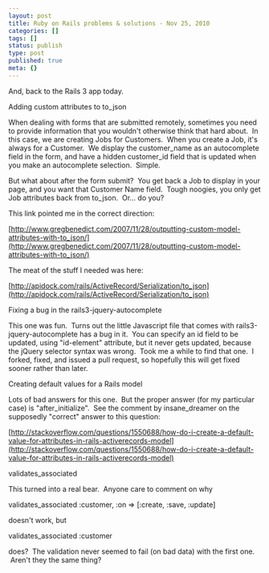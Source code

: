 ```yaml
---
layout: post
title: Ruby on Rails problems & solutions - Nov 25, 2010
categories: []
tags: []
status: publish
type: post
published: true
meta: {}
---
```


And, back to the Rails 3 app today.



Adding custom attributes to to_json



When dealing with forms that are submitted remotely, sometimes you need to provide information that you wouldn't otherwise think that hard about.  In this case, we are creating Jobs for Customers.  When you create a Job, it's always for a Customer.  We display the customer_name as an autocomplete field in the form, and have a hidden customer_id field that is updated when you make an autocomplete selection.  Simple.  



But what about after the form submit?  You get back a Job to display in your page, and you want that Customer Name field.  Tough noogies, you only get Job attributes back from to_json.  Or... do you?



This link pointed me in the correct direction:

[http://www.gregbenedict.com/2007/11/28/outputting-custom-model-attributes-with-to_json/](http://www.gregbenedict.com/2007/11/28/outputting-custom-model-attributes-with-to_json/)

The meat of the stuff I needed was here:

[http://apidock.com/rails/ActiveRecord/Serialization/to_json](http://apidock.com/rails/ActiveRecord/Serialization/to_json)



Fixing a bug in the rails3-jquery-autocomplete



This one was fun.  Turns out the little Javascript file that comes with rails3-jquery-autocomplete has a bug in it.  You can specify an id field to be updated, using "id-element" attribute, but it never gets updated, because the jQuery selector syntax was wrong.  Took me a while to find that one.  I forked, fixed, and issued a pull request, so hopefully this will get fixed sooner rather than later.



Creating default values for a Rails model



Lots of bad answers for this one.  But the proper answer (for my particular case) is "after_initialize".  See the comment by insane_dreamer on the supposedly "correct" answer to this question:



[http://stackoverflow.com/questions/1550688/how-do-i-create-a-default-value-for-attributes-in-rails-activerecords-model](http://stackoverflow.com/questions/1550688/how-do-i-create-a-default-value-for-attributes-in-rails-activerecords-model)



validates_associated



This turned into a real bear.  Anyone care to comment on why 



validates_associated :customer, :on => [:create, :save, :update] 



doesn't work, but



validates_associated :customer



does?  The validation never seemed to fail (on bad data) with the first one.  Aren't they the same thing?
